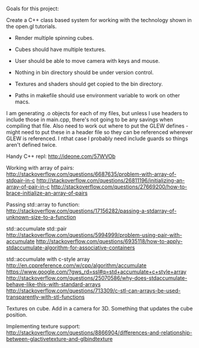 Goals for this project:

Create a C++ class based system for working with the technology shown in the open.gl tutorials.

- Render multiple spinning cubes.
- Cubes should have multiple textures.
- User should be able to move camera with keys and mouse.

- Nothing in bin directory should be under version control.
- Textures and shaders should get copied to the bin directory.
- Paths in makefile should use environment variable to work on other macs.


I am generating .o objects for each of my files, but unless I use headers to include those in main.cpp, there's not going to be any savings when compiling that file. Also need to work out where to put the GLEW defines - might need to put these in a header file so they can be referenced wherever GLEW is referenced. I nthat case I probably need include guards so things aren't defined twice.


Handy C++ repl: http://ideone.com/57WVOb

Working with array of pairs:
http://stackoverflow.com/questions/6687635/problem-with-array-of-stdpair-in-c
http://stackoverflow.com/questions/26811196/initializing-an-array-of-pair-in-c
http://stackoverflow.com/questions/27669200/how-to-brace-initialize-an-array-of-pairs

Passing std::array to function:
http://stackoverflow.com/questions/17156282/passing-a-stdarray-of-unknown-size-to-a-function

std::accumulate std::pair
http://stackoverflow.com/questions/5994999/problem-using-pair-with-accumulate
http://stackoverflow.com/questions/6935118/how-to-apply-stdaccumulate-algorithm-for-associative-containers

std::accumulate with c-style array
http://en.cppreference.com/w/cpp/algorithm/accumulate
https://www.google.com/?gws_rd=ssl#q=std+accumulate+c+style+array
http://stackoverflow.com/questions/25070586/why-does-stdaccumulate-behave-like-this-with-standard-arrays
http://stackoverflow.com/questions/713309/c-stl-can-arrays-be-used-transparently-with-stl-functions

Textures on cube.
Add in a camera for 3D.
Something that updates the cube position.

Implementing texture support:
http://stackoverflow.com/questions/8866904/differences-and-relationship-between-glactivetexture-and-glbindtexture

